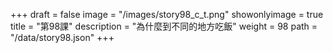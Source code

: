 +++
draft = false 
image = "/images/story98_c_t.png" 
showonlyimage = true 
title = "第98課" 
description = "為什麼到不同的地方吃飯" 
weight = 98 
path = "/data/story98.json" 
+++
